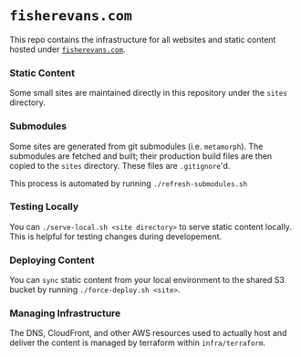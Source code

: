 # `fisherevans.com`

This repo contains the infrastructure for all websites and static content hosted under [`fisherevans.com`](https://fisherevans.com).

### Static Content

Some small sites are maintained directly in this repository under the `sites` directory.

### Submodules

Some sites are generated from git submodules (i.e. `metamorph`). The submodules are fetched and built; their production build files are then copied to the `sites` directory. These files are `.gitignore`'d.

This process is automated by running `./refresh-submodules.sh`

### Testing Locally

You can `./serve-local.sh <site directory>` to serve static content locally. This is helpful for testing changes during developement.

### Deploying Content

You can `sync` static content from your local environment to the shared S3 bucket by running `./force-deploy.sh <site>`.

### Managing Infrastructure

The DNS, CloudFront, and other AWS resources used to actually host and deliver the content is managed by terraform within `infra/terraform`.
